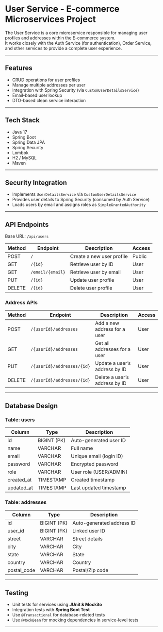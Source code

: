 # User Service - E-commerce Microservices Project

The User Service is a core microservice responsible for managing user profiles and addresses within the E-commerce system.  
It works closely with the Auth Service (for authentication), Order Service, and other services to provide a complete user experience.

---

## Features

- CRUD operations for user profiles
- Manage multiple addresses per user
- Integration with Spring Security (via `CustomUserDetailsService`)
- Email-based user lookup
- DTO-based clean service interaction

---

## Tech Stack

- Java 17
- Spring Boot
- Spring Data JPA
- Spring Security
- Lombok
- H2 / MySQL
- Maven

---

## Security Integration

- Implements `UserDetailsService` via `CustomUserDetailsService`
- Provides user details to Spring Security (consumed by Auth Service)
- Loads users by email and assigns roles as `SimpleGrantedAuthority`

---

## API Endpoints

Base URL: `/api/users`

| Method | Endpoint               | Description                        | Access |
|--------|------------------------|------------------------------------|--------|
| POST   | `/`                    | Create a new user profile          | Public |
| GET    | `/{id}`                | Retrieve user by ID                | User   |
| GET    | `/email/{email}`       | Retrieve user by email             | User   |
| PUT    | `/{id}`                | Update user profile                | User   |
| DELETE | `/{id}`                | Delete user profile                | User   |

### Address APIs

| Method | Endpoint                 | Description                          | Access |
|--------|--------------------------|--------------------------------------|--------|
| POST   | `/{userId}/addresses`    | Add a new address for a user          | User   |
| GET    | `/{userId}/addresses`    | Get all addresses for a user          | User   |
| PUT    | `/{userId}/addresses/{id}` | Update a user’s address by ID       | User   |
| DELETE | `/{userId}/addresses/{id}` | Delete a user’s address by ID       | User   |

---

## Database Design

### Table: users
| Column      | Type        | Description                |
|-------------|-------------|----------------------------|
| id          | BIGINT (PK) | Auto-generated user ID     |
| name        | VARCHAR     | Full name                  |
| email       | VARCHAR     | Unique email (login ID)    |
| password    | VARCHAR     | Encrypted password         |
| role        | VARCHAR     | User role (USER/ADMIN)     |
| created_at  | TIMESTAMP   | Created timestamp          |
| updated_at  | TIMESTAMP   | Last updated timestamp     |

### Table: addresses
| Column      | Type        | Description                   |
|-------------|-------------|-------------------------------|
| id          | BIGINT (PK) | Auto-generated address ID      |
| user_id     | BIGINT (FK) | Linked user ID                |
| street      | VARCHAR     | Street details                |
| city        | VARCHAR     | City                          |
| state       | VARCHAR     | State                         |
| country     | VARCHAR     | Country                       |
| postal_code | VARCHAR     | Postal/Zip code               |

---

## Testing

- Unit tests for services using **JUnit & Mockito**
- Integration tests with **Spring Boot Test**
- Use `@Transactional` for database-related tests
- Use `@MockBean` for mocking dependencies in service-level tests

---
